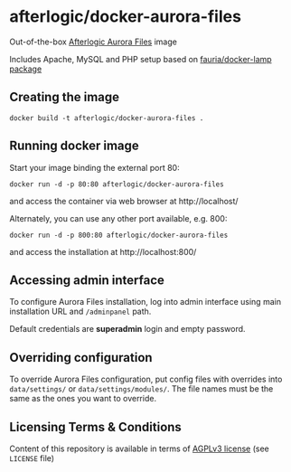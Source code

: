afterlogic/docker-aurora-files
==============================

Out-of-the-box [Afterlogic Aurora Files](https://afterlogic.org/aurora-files) image

Includes Apache, MySQL and PHP setup based on [fauria/docker-lamp package](https://github.com/fauria/docker-lamp)


Creating the image
------------------

	docker build -t afterlogic/docker-aurora-files .


Running docker image
--------------------

Start your image binding the external port 80:

	docker run -d -p 80:80 afterlogic/docker-aurora-files

and access the container via web browser at http://localhost/


Alternately, you can use any other port available, e.g. 800:

	docker run -d -p 800:80 afterlogic/docker-aurora-files

and access the installation at http://localhost:800/


Accessing admin interface
------------------------------

To configure Aurora Files installation, log into admin interface using main installation URL and `/adminpanel` path.

Default credentials are **superadmin** login and empty password.

Overriding configuration
------------------------------

To override Aurora Files configuration, put config files with overrides into `data/settings/` or 
`data/settings/modules/`. The file names must be the same as the ones you want to override.

Licensing Terms & Conditions
----------------------------

Content of this repository is available in terms of [AGPLv3 license](http://www.gnu.org/licenses/agpl-3.0.en.html) (see `LICENSE` file)
